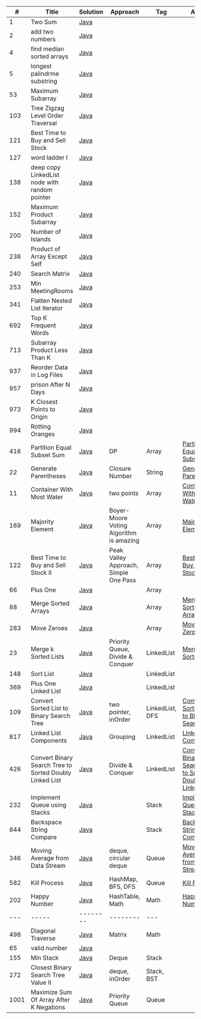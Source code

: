 | # | Title | Solution | Approach | Tag | Article | Image |
|---| ----- | -------- | -------- | --- | ------- | ----- |
| 1 | Two Sum | [Java](./src/main/java/leetcode/Solution1.java)
| 2 | add two numbers | [Java](./src/main/java/leetcode/Solution2.java)
| 4 | find median sorted arrays | [Java](./src/main/java/leetcode/Solution4.java)
| 5 | longest palindrme substring | [Java](./src/main/java/leetcode/Solution5.java)
| 53 | Maximum Subarray | [Java](./src/main/java/leetcode/Solution53.java)
| 103 | Tree Zigzag Level Order Traversal | [Java](./src/main/java/leetcode/Solution103.java)
| 121 | Best Time to Buy and Sell Stock  | [Java](./src/main/java/leetcode/Solution121.java)
| 127 | word ladder I | [Java](./src/main/java/leetcode/Solution127.java)
| 138 | deep copy LinkedList node with random pointer | [Java](./src/main/java/leetcode/Solution138.java)
| 152 | Maximum Product Subarray | [Java](./src/main/java/leetcode/Solution152.java)
| 200 | Number of Islands | [Java](./src/main/java/leetcode/Solution200.java)
| 238 | Product of Array Except Self | [Java](./src/main/java/leetcode/Solution238.java)
| 240 | Search Matrix | [Java](./src/main/java/leetcode/Solution240.java)
| 253 | Min MeetingRooms | [Java](./src/main/java/leetcode/Solution253.java)
| 341 | Flatten Nested List Iterator | [Java](./src/main/java/leetcode/Solution341.java)
| 692 | Top K Frequent Words | [Java](./src/main/java/leetcode/Solution692.java)
| 713 | Subarray Product Less Than K | [Java](./src/main/java/leetcode/Solution713.java)
| 937 | Reorder Data in Log Files | [Java](./src/main/java/leetcode/Solution937.java)
| 957 | prison After N Days | [Java](./src/main/java/leetcode/Solution957.java)
| 973 | K Closest Points to Origin | [Java](./src/main/java/leetcode/Solution973.java)
| 994 | Rotting Oranges | [Java](./src/main/java/leetcode/Solution994.java)
| 416 | Partition Equal Subset Sum | [Java](./src/main/java/leetcode/Solution416.java) | DP | Array | [Partition Equal Subset Sum](https://leetcode.com/articles/partition-to-k-equal-sum-subsets/)
| 22 | Generate Parentheses | [Java](./src/main/java/leetcode/Solution22.java) | Closure Number | String | [Generate Parentheses](https://leetcode.com/articles/generate-parentheses/)
| 11 | Container With Most Water | [Java](./src/main/java/leetcode/Solution11.java) | two points | Array | [Container With Most Water](https://leetcode.com/articles/container-with-most-water/)
| 169 | Majority Element | [Java](./src/main/java/leetcode/Solution169.java) | Boyer-Moore Voting Algorithm is amazing | Array | [Majority Element](https://leetcode.com/articles/majority-element/)
| 122 | Best Time to Buy and Sell Stock II | [Java](./src/main/java/leetcode/Solution122.java) | Peak Valley Approach, Simple One Pass | Array | [Best Time to Buy and Sell Stock II](https://leetcode.com/articles/best-time-to-buy-and-sell-stock-ii)
| 66 | Plus One | [Java](./src/main/java/leetcode/Solution66.java) |  | Array
| 88 | Merge Sorted Arrays | [Java](./src/main/java/leetcode/Solution88.java) |  | Array | [Merge Sorted Arrays](https://leetcode.com/articles/merge-sorted-arrays/)
| 283 | Move Zeroes | [Java](./src/main/java/leetcode/Solution283.java) |  | Array | [Move Zeroes](https://leetcode.com/articles/move-zeroes/)
| 23 | Merge k Sorted Lists | [Java](./src/main/java/leetcode/Solution23.java) | Priority Queue, Divide & Conquer | LinkedList | [Merge k Sorted Lists](https://leetcode.com/articles/merge-k-sorted-list/)
| 148 | Sort List | [Java](./src/main/java/leetcode/Solution148.java) |  | LinkedList | 
| 369 | Plus One Linked List | [Java](./src/main/java/leetcode/Solution369.java) |  | LinkedList 
| 109 | Convert Sorted List to Binary Search Tree | [Java](./src/main/java/leetcode/Solution109.java) | two pointer, inOrder | LinkedList, DFS | [Convert Sorted List to Binary Search Tree](https://leetcode.com/articles/convert-sorted-list-to-binary-search-tree/)
| 817 | Linked List Components | [Java](./src/main/java/leetcode/Solution817.java) | Grouping | LinkedList | [Linked List Components](https://leetcode.com/articles/linked-list-components/)
| 426 | Convert Binary Search Tree to Sorted Doubly Linked List | [Java](./src/main/java/leetcode/Solution426.java) | Divide & Conquer | LinkedList | [Convert Binary Search Tree to Sorted Doubly Linked List](https://leetcode.com/articles/convert-binary-search-tree-to-sorted-doubly-linked/) | [BST](./src/main/java/image/426-2.png)
| 232 | Implement Queue using Stacks | [Java](./src/main/java/leetcode/Solution232.java) |  | Stack | [Implement Queue using Stacks](https://leetcode.com/articles/implement-queue-using-stacks/) | [push](./src/main/java/image/implement-queue-using-stacks-push.png) [pop](./src/main/java/image/implement-queue-using-stacks-pop.png)
| 844 | Backspace String Compare | [Java](./src/main/java/leetcode/Solution844.java) |  | Stack | [Backspace String Compare](https://leetcode.com/articles/backspace-string-compare/)
| 346 | Moving Average from Data Stream | [Java](./src/main/java/leetcode/Solution346.java) | deque, circular deque | Queue | [Moving Average from Data Stream](https://leetcode.com/articles/moving-average-from-data-stream/)
| 582 | Kill Process | [Java](./src/main/java/leetcode/Solution582.java) | HashMap, BFS, DFS | Queue | [Kill Process](https://leetcode.com/articles/kill-process/)
| 202 | Happy Number | [Java](./src/main/java/leetcode/Solution202.java) | HashTable, Math | Math | [Happy Number](https://leetcode.com/articles/happy-number/)
| --- | ----- | -------- | -------- | --- |
| 498 | Diagonal Traverse | [Java](./src/main/java/linkedin/Solution498.java) | Matrix | Math
| 65 | valid number | [Java](./src/main/java/leetcode/Solution65.java) |
| 155 | Min Stack | [Java](./src/main/java/leetcode/Solution155.java) | Deque | Stack
| 272 | Closest Binary Search Tree Value II | [Java](./src/main/java/linkedin/Solution272.java) | deque, inOrder | Stack, BST
| 1001 | Maximize Sum Of Array After K Negations | [Java](./src/main/java/linkedin/Solution1001.java) | Priority Queue | Queue